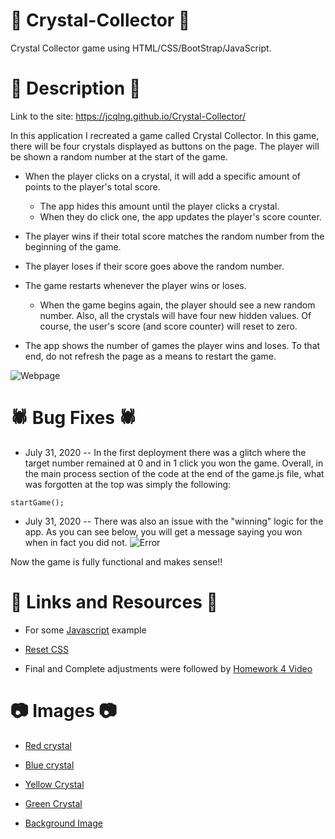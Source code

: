 # 💎 Crystal-Collector 💎 
Crystal Collector game using HTML/CSS/BootStrap/JavaScript.

# 📝 Description 📝
Link to the site: https://jcqlng.github.io/Crystal-Collector/

In this application I recreated a game called Crystal Collector. In this game, there will be four crystals displayed as buttons on the page. The player will be shown a random number at the start of the game.

   * When the player clicks on a crystal, it will add a specific amount of points to the player's total score. 

     * The app hides this amount until the player clicks a crystal.
     * When they do click one, the app updates the player's score counter.

   * The player wins if their total score matches the random number from the beginning of the game.

   * The player loses if their score goes above the random number.

   * The game restarts whenever the player wins or loses.

     * When the game begins again, the player should see a new random number. Also, all the crystals will have four new hidden values. Of course, the user's score (and score counter) will reset to zero.

   * The app shows the number of games the player wins and loses. To that end, do not refresh the page as a means to restart the game.

![Webpage](assets/images/crystal-collector.gif)
   
# 🕷️ Bug Fixes 🕷️

* July 31, 2020 -- In the first deployment there was a glitch where the target number remained at 0 and in 1 click you won the game.  Overall, in the main process section of the code at the end of the game.js file, what was forgotten at the top was simply the following:
```
startGame();
```` 
* July 31, 2020 -- There was also an issue with the "winning" logic for the app. As you can see below, you will get a message saying you won when in fact you did not. 
![Error](assets/images/nonmatch.png)

Now the game is fully functional and makes sense!!


# 🔗 Links and Resources 🔗
* For some [Javascript](https://codepen.io/karadi/pen/dvoPaP) example 

* [Reset CSS](https://meyerweb.com/eric/tools/css/reset/)

* Final and Complete adjustments were followed by [Homework 4 Video](https://www.youtube.com/watch?v=ki36iUBbCDY&feature=youtu.be) 


# 📷 Images 📷
  * [Red crystal](https://www.google.com/url?sa=i&url=http%3A%2F%2Fwww.crystalcompany.com%2Fdiamond-red.html&psig=AOvVaw3NoQ4SHSZOQ7pXizcTG7gC&ust=1587939527084000&source=images&cd=vfe&ved=0CAIQjRxqFwoTCKCnre3NhOkCFQAAAAAdAAAAABAE)

  * [Blue crystal](https://www.google.com/url?sa=i&url=http%3A%2F%2Fwww.thejewelleryeditor.com%2Fwhats-on%2Fauctions%2Fflawless-vivid-blue-diamond-renamed-the-winston-blue-and-sets-new-world-record%2F&psig=AOvVaw3PCMIFg88jZLzezRdLkmho&ust=1587939768115000&source=images&cd=vfe&ved=0CAIQjRxqFwoTCLj746_PhOkCFQAAAAAdAAAAABAc)

  * [Yellow Crystal](https://www.google.com/url?sa=i&url=https%3A%2F%2Fgeology.com%2Fdiamond%2Fyellow-diamonds%2F&psig=AOvVaw1wqBnqP7IDdtE7mVnM1cQy&ust=1587941228626000&source=images&cd=vfe&ved=0CAIQjRxqFwoTCKjhwJjUhOkCFQAAAAAdAAAAABAH)

  * [Green Crystal](https://www.google.com/url?sa=i&url=https%3A%2F%2Fwww.nwgems.com%2Fproducts%2Fnatural-extra-fine-rich-green-diamond-round-vs2-si1-africa-extra-fine-grade&psig=AOvVaw2pMzbyd1iAbbOOceSKEb0z&ust=1588097594313000&source=images&cd=vfe&ved=2ahUKEwjI3ovZmonpAhVGOK0KHeH7D8cQr4kDegUIARCMAw)

  * [Background Image](https://pixabay.com/illustrations/quatrefoil-pattern-teal-green-898081/)



